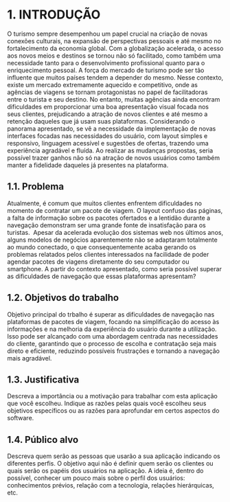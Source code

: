 # 1. INTRODUÇÃO

O turismo sempre desempenhou um papel crucial na criação de novas conexões culturais, na expansão de perspectivas pessoais e até mesmo no fortalecimento da economia global. Com a globalização acelerada, o acesso aos novos meios e destinos se tornou não só facilitado, como também uma necessidade tanto para o desenvolvimento profissional quanto para o enriquecimento pessoal. 
A força do mercado de turismo pode ser tão influente que muitos países tendem a depender do mesmo. Nesse contexto, existe um mercado extremamente aquecido e competitivo, onde as agências de viagens se tornam protagonistas no papel de facilitadoras entre o turista e seu destino. No entanto, muitas agências ainda encontram dificuldades em proporcionar uma boa apresentação visual focada nos seus clientes, prejudicando a atração de novos clientes e até mesmo a retenção daqueles que já usam suas plataformas.
Considerando o panorama apresentado, se vê a necessidade da implementação de novas interfaces focadas nas necessidades do usuário, com layout simples e responsivo, linguagem acessível e sugestões de ofertas, trazendo uma experiência agradável e fluída. Ao realizar as mudanças propostas, seria possível trazer ganhos não só na atração de novos usuários como também manter a fidelidade daqueles já presentes na plataforma.

## 1.1. Problema

Atualmente, é comum que muitos clientes enfrentem dificuldades no momento de contratar um pacote de viagem. O layout confuso das páginas, a falta de informação sobre os pacotes ofertados e a lentidão durante a navegação demonstram ser uma grande fonte de insatisfação para os turistas. 
Apesar da acelerada evolução dos sistemas web nos últimos anos, alguns modelos de negócios aparentemente não se adaptaram totalmente ao mundo conectado, o que consequentemente acaba gerando os problemas relatados pelos clientes interessados na facilidade de poder agendar pacotes de viagens diretamente do seu computador ou smartphone. A partir do contexto apresentado, como seria possível superar as dificuldades de navegação que essas plataformas apresentam?

## 1.2. Objetivos do trabalho

Objetivo principal do trbalho é superar as dificuldades de navegação nas plataformas de pacotes de viagem, focando na simplificação do acesso às informações e na melhoria da experiência do usuário durante a utilização. Isso pode ser alcançado com uma abordagem centrada nas necessidades do cliente, garantindo que o processo de escolha e contratação seja mais direto e eficiente, reduzindo possíveis frustrações e tornando a navegação mais agradável.

## 1.3. Justificativa

Descreva a importância ou a motivação para trabalhar com esta aplicação que você escolheu. Indique as razões pelas quais você escolheu seus objetivos específicos ou as razões para aprofundar em certos aspectos do software.

## 1.4. Público alvo

Descreva quem serão as pessoas que usarão a sua aplicação indicando os diferentes perfis. O objetivo aqui não é definir quem serão os clientes ou quais serão os papéis dos usuários na aplicação. A ideia é, dentro do possível, conhecer um pouco mais sobre o perfil dos usuários: conhecimentos prévios, relação com a tecnologia, relações hierárquicas, etc.
